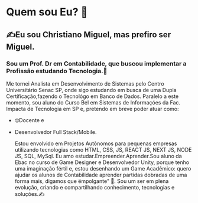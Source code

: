 # Quem sou Eu? 👋

## ✍️Eu sou Christiano Miguel, mas prefiro ser Miguel. 
### Sou um Prof. Dr em Contabilidade, que buscou implementar a Profissão estudando Tecnologia.🤖
Me tornei Analista em Desenvolvimento de Sistemas pelo Centro Universitário Senac SP, onde sigo estudando em busca de uma Dupla Certificação,fazendo o Tecnológo em Banco de Dados. 
Paralelo a este momento, sou aluno do Curso Bel em Sistemas de Informaçóes da Fac. Impacta de Tecnologia em SP e, pretendo em breve poder atuar como: 
- 🤓Docente e
- Desenvolvedor Full Stack/Mobile.
  
  Estou envolvido em Projetos Autônomos para pequenas empresas utilizando tecnologias como HTML, CSS, JS, REACT JS, NEXT JS, NODE JS, SQL, MySql. 
Eu amo estudar.Empreender.Aprender.Sou aluno da Ebac no curso de Game Designer e Desenvolvedor Unity, porque tenho uma imaginação fértil e, estou desenhando um Game Acadêmico: quero ajudar os alunos de Contabilidade aprender partidas dobradas de uma forma mais, digamos que ëmpolgante" 🤩. 
Sou um ser em plena evolução, criando e compartilhando conhecimento, tecnologias e soluções.✍️
